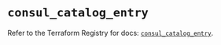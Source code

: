 # `consul_catalog_entry`

Refer to the Terraform Registry for docs: [`consul_catalog_entry`](https://registry.terraform.io/providers/hashicorp/consul/2.22.1/docs/resources/catalog_entry).
